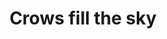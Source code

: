 ---
title: "Crows fill the sky"
layout: picture
picture: "/assets/camera-roll/2022/2022-08-03-crows-fill-the-sky/20220804_032820921_iOS.jpg"
thumbnail: "/assets/camera-roll/2022/2022-08-03-crows-fill-the-sky/20220804_032820921_iOS-thumbnail.jpg"
tags:
  - Bothell
  - Looking Up
  - Photograph  
---